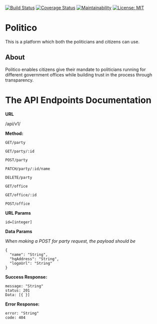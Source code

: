 [![Build Status](https://travis-ci.org/Simplemart17/Politico.svg?branch=develop)](https://travis-ci.org/Simplemart17/Politico)
[![Coverage Status](https://coveralls.io/repos/github/Simplemart17/Politico/badge.svg?branch=ft-delete-party-api-163446193)](https://coveralls.io/github/Simplemart17/Politico?branch=ft-delete-party-api-163446193)
[![Maintainability](https://api.codeclimate.com/v1/badges/5c29b768b40a1a380cd2/maintainability)](https://codeclimate.com/github/Simplemart17/Politico/maintainability)
[![License: MIT](https://img.shields.io/badge/License-MIT-yellow.svg)](https://opensource.org/licenses/MIT)

# Politico
This is a platform which both the politicians and citizens can use.

## About
Politico enables citizens give their mandate to politicians running for different government offices while building trust in the process through transparency.


# The API Endpoints Documentation

**URL**

/api/v1/

**Method:**

```GET/party```

```GET/party/:id```

```POST/party```

```PATCH/party/:id/name```

```DELETE/party```

```GET/office```

```GET/office/:id```

```POST/office```

**URL Params**

```id=[integer]```

**Data Params**

_When making a POST for party request, the payload should be_

  ````
  {
    "name": "String",
    "hqAddress": "String",
    "logoUrl": "String"
  }
  ````
  
  **Success Response:**
  
  ````
  message: "String"
  status: 201
  Data: [{ }]
  ````
  
  **Error Response:**
  
  ````
  error: "String"
  code: 404
  ````